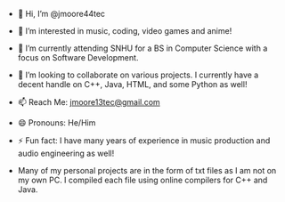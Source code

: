 - 👋 Hi, I’m @jmoore44tec
- 👀 I’m interested in music, coding, video games and anime!
- 🌱 I’m currently attending SNHU for a BS in Computer Science with a focus on Software Development.
- 💞️ I’m looking to collaborate on various projects. I currently have a decent handle on C++, Java, HTML, and some Python as well!
- 📫 Reach Me: jmoore13tec@gmail.com
- 😄 Pronouns: He/Him
- ⚡ Fun fact: I have many years of experience in music production and audio engineering as well!

- Many of my personal projects are in the form of txt files as I am not on my own PC. I compiled each file using online compilers for C++ and Java. 

<!---
jmoore44tec/jmoore44tec is a ✨ special ✨ repository because its `README.md` (this file) appears on your GitHub profile.
You can click the Preview link to take a look at your changes.
--->
